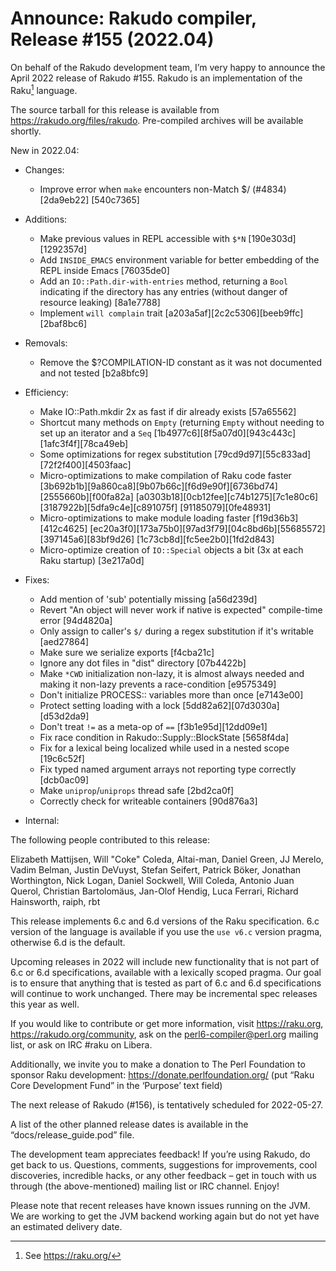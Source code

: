 # Announce: Rakudo compiler, Release #155 (2022.04)

On behalf of the Rakudo development team, I’m very happy to announce the
April 2022 release of Rakudo #155. Rakudo is an implementation of
the Raku[^1] language.

The source tarball for this release is available from
<https://rakudo.org/files/rakudo>.
Pre-compiled archives will be available shortly.

New in 2022.04:

+ Changes:
    + Improve error when `make` encounters non-Match $/ (#4834) [2da9eb22]
      [540c7365]

+ Additions:
    + Make previous values in REPL accessible with `$*N` [190e303d][1292357d]
    + Add `INSIDE_EMACS` environment variable for better embedding of the REPL
      inside Emacs [76035de0]
    + Add an `IO::Path.dir-with-entries` method, returning a `Bool` indicating
      if the directory has any entries (without danger of resource leaking)
      [8a1e7788]
    + Implement `will complain` trait [a203a5af][2c2c5306][beeb9ffc][2baf8bc6]

+ Removals:
    + Remove the $?COMPILATION-ID constant as it was not documented and not
      tested [b2a8bfc9]

+ Efficiency:
    + Make IO::Path.mkdir 2x as fast if dir already exists [57a65562]
    + Shortcut many methods on `Empty` (returning `Empty` without needing
      to set up an iterator and a `Seq` [1b4977c6][8f5a07d0][943c443c]
      [1afc3f4f][78ca49eb]
    + Some optimizations for regex substitution [79cd9d97][55c833ad]
      [72f2f400][4503faac]
    + Micro-optimizations to make compilation of Raku code faster
      [3b692b1b][9a860ca8][9b07b66c][f6d9e90f][6736bd74][2555660b][f00fa82a]
      [a0303b18][0cb12fee][c74b1275][7c1e80c6][3187922b][5dfa9c4e][c891075f]
      [91185079][0fe48931]
    + Micro-optimizations to make module loading faster [f19d36b3][412c4625]
      [ec20a3f0][173a75b0][97ad3f79][04c8bd6b][55685572][397145a6][83bf9d26]
      [1c73cb8d][fc5ee2b0][1fd2d843]
    + Micro-optimize creation of `IO::Special` objects a bit (3x at each
      Raku startup) [3e217a0d]

+ Fixes:
    + Add mention of 'sub' potentially missing [a56d239d]
    + Revert "An object will never work if native is expected" compile-time
      error [94d4820a]
    + Only assign to caller's `$/` during a regex substitution if it's
      writable [aed27864]
    + Make sure we serialize exports [f4cba21c]
    + Ignore any dot files in "dist" directory [07b4422b]
    + Make `*CWD` initialization non-lazy, it is almost always needed and
      making it non-lazy prevents a race-condition [e9575349]
    + Don't initialize PROCESS:: variables more than once [e7143e00]
    + Protect setting loading with a lock [5dd82a62][07d3030a][d53d2da9]
    + Don't treat `!=` as a meta-op of `==` [f3b1e95d][12dd09e1]
    + Fix race condition in Rakudo::Supply::BlockState [5658f4da]
    + Fix for a lexical being localized while used in a nested scope [19c6c52f]
    + Fix typed named argument arrays not reporting type correctly [dcb0ac09]
    + Make `uniprop`/`uniprops` thread safe [2bd2ca0f]
    + Correctly check for writeable containers [90d876a3]

+ Internal:

The following people contributed to this release:

Elizabeth Mattijsen, Will "Coke" Coleda, Altai-man, Daniel Green, JJ Merelo,
Vadim Belman, Justin DeVuyst, Stefan Seifert, Patrick Böker,
Jonathan Worthington, Nick Logan, Daniel Sockwell, Will Coleda,
Antonio Juan Querol, Christian Bartolomäus, Jan-Olof Hendig, Luca Ferrari,
Richard Hainsworth, raiph, rbt

This release implements 6.c and 6.d versions of the Raku specification.
6.c version of the language is available if you use the `use v6.c`
version pragma, otherwise 6.d is the default.

Upcoming releases in 2022 will include new functionality that is not
part of 6.c or 6.d specifications, available with a lexically scoped
pragma. Our goal is to ensure that anything that is tested as part of
6.c and 6.d specifications will continue to work unchanged. There may
be incremental spec releases this year as well.

If you would like to contribute or get more information, visit
<https://raku.org>, <https://rakudo.org/community>, ask on the
<perl6-compiler@perl.org> mailing list, or ask on IRC #raku on Libera.

Additionally, we invite you to make a donation to The Perl Foundation
to sponsor Raku development: <https://donate.perlfoundation.org/>
(put “Raku Core Development Fund” in the ‘Purpose’ text field)

The next release of Rakudo (#156), is tentatively scheduled for 2022-05-27.

A list of the other planned release dates is available in the
“docs/release_guide.pod” file.

The development team appreciates feedback! If you’re using Rakudo, do
get back to us. Questions, comments, suggestions for improvements, cool
discoveries, incredible hacks, or any other feedback – get in touch with
us through (the above-mentioned) mailing list or IRC channel. Enjoy!

Please note that recent releases have known issues running on the JVM.
We are working to get the JVM backend working again but do not yet have
an estimated delivery date.

[^1]: See <https://raku.org/>
